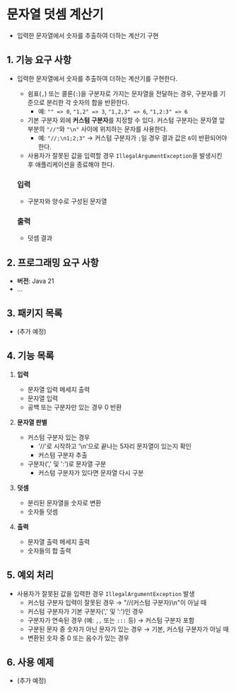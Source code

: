 # 문자열 덧셈 계산기
- 입력한 문자열에서 숫자를 추출하여 더하는 계산기 구현


## 1. 기능 요구 사항
- 입력한 문자열에서 숫자를 추출하여 더하는 계산기를 구현한다.
    - 쉼표(`,`) 또는 콜론(`:`)을 구분자로 가지는 문자열을 전달하는 경우, 구분자를 기준으로 분리한 각 숫자의 합을 반환한다.
        - 예: `"" => 0`, `"1,2" => 3`, `"1,2,3" => 6`, `"1,2:3" => 6`
    - 기본 구분자 외에 **커스텀 구분자**를 지정할 수 있다. 커스텀 구분자는 문자열 앞부분의 `"//"`와 `"\n"` 사이에 위치하는 문자를 사용한다.
        - 예: `"//;\n1;2;3"` → 커스텀 구분자가 `;`일 경우 결과 값은 `6`이 반환되어야 한다.
    - 사용자가 잘못된 값을 입력할 경우 `IllegalArgumentException`을 발생시킨 후 애플리케이션을 종료해야 한다.

  ### 입력
    - 구분자와 양수로 구성된 문자열

  ### 출력
    - 덧셈 결과

## 2. 프로그래밍 요구 사항
- **버전**: Java 21
- ...


## 3. 패키지 목록
- (추가 예정)

## 4. 기능 목록
1) **입력**
    - 문자열 입력 메세지 출력
    - 문자열 입력
    - 공백 또는 구분자만 있는 경우 0 반환


2) **문자열 판별**
    - 커스텀 구분자 있는 경우
        - '//'로 시작하고 '\n'으로 끝나는 5자리 문자열이 있는지 확인
        - 커스텀 구분자 추출
    - 구분자(',' 및 ':')로 문자열 구분
        - 커스텀 구분자가 있다면 문자열 다시 구분

3) **덧셈**
    - 분리된 문자열을 숫자로 변환
    - 숫자들 덧셈

4) **출력**
    - 문자열 출력 메세지 출력
    - 숫자들의 합 출력

## 5. 예외 처리
- 사용자가 잘못된 값을 입력한 경우 `IllegalArgumentException` 발생
    - 커스텀 구분자 입력이 잘못된 경우 → "//(커스텀 구분자)\n"이 아닐 때
    - 커스텀 구분자가 기본 구분자(',' 및 ':')인 경우 
    - 구분자가 연속된 경우 (예: `,,` 또는 `:::` 등) → 커스텀 구분자 포함
    - 구분된 문자 중 숫자가 아닌 문자가 있는 경우 → 기본, 커스텀 구분자가 아닐 때
    - 변환된 숫자 중 0 또는 음수가 있는 경우

## 6. 사용 예제
- (추가 예정)


